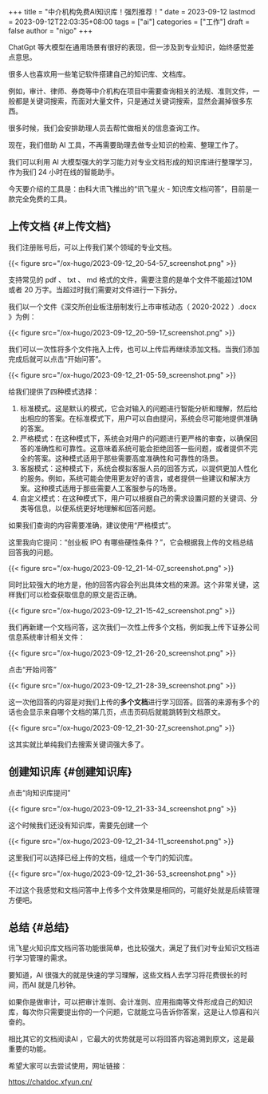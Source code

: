 +++
title = "中介机构免费AI知识库！强烈推荐！"
date = 2023-09-12
lastmod = 2023-09-12T22:03:35+08:00
tags = ["ai"]
categories = ["工作"]
draft = false
author = "nigo"
+++

ChatGpt 等大模型在通用场景有很好的表现，但一涉及到专业知识，始终感觉差点意思。

很多人也喜欢用一些笔记软件搭建自己的知识库、文档库。

例如，审计、律师、券商等中介机构在项目中需要查询相关的法规、准则文件，一般都是关键词搜索，而面对大量文件，只是通过关键词搜索，显然会漏掉很多东西。

很多时候，我们会安排助理人员去帮忙做相关的信息查询工作。

现在，我们借助 AI 工具，不再需要助理去做专业知识的检索、整理工作了。

我们可以利用 AI 大模型强大的学习能力对专业文档形成的知识库进行整理学习，作为我们 24 小时在线的智能助手。

今天要介绍的工具是：由科大讯飞推出的“讯飞星火 - 知识库文档问答”，目前是一款完全免费的工具。


## 上传文档 {#上传文档}

我们注册账号后，可以上传我们某个领域的专业文档。

{{< figure src="/ox-hugo/2023-09-12_20-54-57_screenshot.png" >}}

支持常见的 pdf 、 txt 、 md 格式的文件，需要注意的是单个文件不能超过10M 或者 20 万字。当超过时我们需要对文件进行一下拆分。

我们以一个文件《深交所创业板注册制发行上市审核动态（ 2020-2022 ）.docx 》为例：

{{< figure src="/ox-hugo/2023-09-12_20-59-17_screenshot.png" >}}

我们可以一次性将多个文件拖入上传，也可以上传后再继续添加文档。当我们添加完成后就可以点击“开始问答”。

{{< figure src="/ox-hugo/2023-09-12_21-05-59_screenshot.png" >}}

给我们提供了四种模式选择：

1.  标准模式。这是默认的模式，它会对输入的问题进行智能分析和理解，然后给出相应的答案。在标准模式下，用户可以自由提问，系统会尽可能地提供准确的答案。
2.  严格模式：在这种模式下，系统会对用户的问题进行更严格的审查，以确保回答的准确性和可靠性。这意味着系统可能会拒绝回答一些问题，或者提供不完全的答案。这种模式适用于那些需要高度准确性和可靠性的场景。
3.  客服模式：这种模式下，系统会模拟客服人员的回答方式，以提供更加人性化的服务。例如，系统可能会使用更友好的语言，或者提供一些建议和解决方案。这种模式适用于那些需要人工客服参与的场景。
4.  自定义模式：在这种模式下，用户可以根据自己的需求设置问题的关键词、分类等信息，以便系统更好地理解和回答问题。

如果我们查询的内容需要准确，建议使用“严格模式”。

这里我向它提问：“创业板 IPO 有哪些硬性条件？”，它会根据我上传的文档总结回答我的问题。

{{< figure src="/ox-hugo/2023-09-12_21-14-07_screenshot.png" >}}

同时比较强大的地方是，他的回答内容会列出具体文档的来源。这个非常关键，这样我们可以检查获取信息的原文是否正确。

{{< figure src="/ox-hugo/2023-09-12_21-15-42_screenshot.png" >}}

我们再新建一个文档问答，这次我们一次性上传多个文档，例如我上传下证券公司信息系统审计相关文件：

{{< figure src="/ox-hugo/2023-09-12_21-26-20_screenshot.png" >}}

点击“开始问答”

{{< figure src="/ox-hugo/2023-09-12_21-28-39_screenshot.png" >}}

这一次他回答的内容是对我们上传的**多个文档**进行学习回答。回答的来源有多个的话也会显示来自哪个文档的第几页，点击页码后就能跳转到文档原文。

{{< figure src="/ox-hugo/2023-09-12_21-30-27_screenshot.png" >}}

这其实就比单纯我们去搜索关键词强大多了。


## 创建知识库 {#创建知识库}

点击“向知识库提问”

{{< figure src="/ox-hugo/2023-09-12_21-33-34_screenshot.png" >}}

这个时候我们还没有知识库，需要先创建一个

{{< figure src="/ox-hugo/2023-09-12_21-34-11_screenshot.png" >}}

这里我们可以选择已经上传的文档，组成一个专门的知识库。

{{< figure src="/ox-hugo/2023-09-12_21-36-53_screenshot.png" >}}

不过这个我感觉和文档问答中上传多个文件效果是相同的，可能好处就是后续管理方便吧。


## 总结 {#总结}

讯飞星火知识库文档问答功能很简单，也比较强大，满足了我们对专业知识文档进行学习管理的需求。

要知道，AI 很强大的就是快速的学习理解，这些文档人去学习将花费很长的时间，而AI 就是几秒钟。

如果你是做审计，可以把审计准则、会计准则、应用指南等文件形成自己的知识库，每次你只需要提出你的一个问题，它就能立马告诉你答案，这是让人惊喜和兴奋的。

相比其它的文档阅读AI ，它最大的优势就是可以将回答内容追溯到原文，这是最重要的功能。

希望大家可以去尝试使用，网址链接：

<https://chatdoc.xfyun.cn/>
